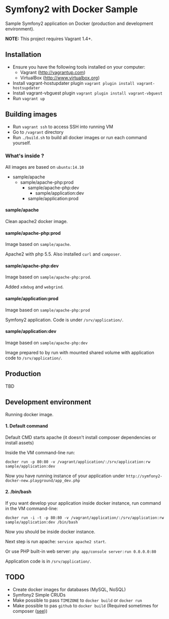 # Symfony2 with Docker Sample

Sample Symfony2 application on Docker (production and development environment).

**NOTE:** This project requires Vagrant 1.4+.

## Installation

- Ensure you have the following tools installed on your computer:
  - Vagrant (http://vagrantup.com)
  - VirtualBox (http://www.virtualbox.org)
- Install vagrant-hostupdater plugin `vagrant plugin install vagrant-hostsupdater`
- Install vagrant-vbguest plugin `vagrant plugin install vagrant-vbguest`
- Run `vagrant up`

## Building images

- Run `vagrant ssh` to access SSH into running VM
- Go to `/vagrant` directory
- Run `./build.sh` to build all docker images or run each command yourself.

### What's inside ?

All images are based on `ubuntu:14.10`

- sample/apache
  - sample/apache-php:prod
    - sample/apache-php:dev
	  - sample/application:dev
	- sample/application:prod
	
#### sample/apache

Clean apache2 docker image.

#### sample/apache-php:prod

Image based on `sample/apache`.

Apache2 with php 5.5. Also installed `curl` and `composer`.

#### sample/apache-php:dev

Image based on `sample/apache-php:prod`.

Added `xdebug` and `webgrind`.

#### sample/application:prod

Image based on `sample/apache-php:prod`

Symfony2 application. Code is under `/srv/application/`.

#### sample/application:dev

Image based on `sample/apache-php:dev`

Image prepared to by run with mounted shared volume with application code to `/srv/application/`. 


## Production

TBD

## Development environment

Running docker image.

#### 1. Default command

Default CMD starts apache (it doesn't install composer dependencies or install assets)

Inside the VM command-line run:

`docker run -p 80:80 -v /vagrant/application/:/srv/application:rw sample/application:dev`

Now you have running instance of your application under `http://symfony2-docker-new.playground/app_dev.php`

#### 2. /bin/bash 

If you want develop your application inside docker instance, run command in the VM command-line:

`docker run -i -t -p 80:80 -v /vagrant/application/:/srv/application:rw sample/application:dev /bin/bash`

Now you should be inside docker instance. 

Next step is run apache: `service apache2 start`.

Or use PHP built-in web server: `php app/console server:run 0.0.0.0:80`

Application code is in `/srv/application/`.

## TODO

- Create docker images for databases (MySQL, NoSQL)
- Symfony2 Simple CRUDs
- Make possible to pass `TIMEZONE` to `docker build` or `docker run`
- Make possible to pas `github` to `docker build` (Required sometimes for composer ([see](https://github.com/composer/composer/issues/2366)))